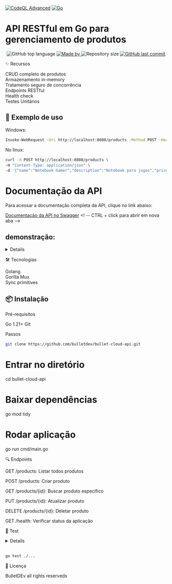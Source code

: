 <p align="center">
  
[![CodeQL Advanced](https://github.com/Bulletdev/bullet-cloud-api/actions/workflows/codeql.yml/badge.svg)](https://github.com/Bulletdev/bullet-cloud-api/actions/workflows/codeql.yml)
[![Go](https://github.com/Bulletdev/bullet-cloud-api/actions/workflows/go.yml/badge.svg)](https://github.com/Bulletdev/bullet-cloud-api/actions/workflows/go.yml)
  
</p>  
 
# API RESTful em Go para gerenciamento de produtos    

<p align="center">
  <img alt="GitHub top language" src="https://img.shields.io/github/languages/top/Bulletdev/bullet-cloud-api?color=04D361&labelColor=000000">
  
  <a href="https://www.linkedin.com/in/Michael-Bullet/">
    <img alt="Made by" src="https://img.shields.io/static/v1?label=made%20by&message=Michael%20Bullet&color=04D361&labelColor=000000">
  </a>  
  
  <img alt="Repository size" src="https://img.shields.io/github/repo-size/bulletdev/bullet-cloud-api?color=04D361&labelColor=000000">
  
  <a href="https://github.com/Bulletdev/linktree/commits/master">
    <img alt="GitHub last commit" src="https://img.shields.io/github/last-commit/bulletdev/bullet-cloud-api?color=04D361&labelColor=000000">
  </a>
</p>

✨ Recursos
<div>
CRUD completo de produtos 
</div>  
  
<div> 
Armazenamento in-memory 
</div> 

<div>
Tratamento seguro de concorrência
</div> 

<div>
Endpoints RESTful
</div> 

<div>
Health check
</div> 

<div> 
Testes Unitários 

</div> 


## 🚀 Exemplo de uso

 Windows: 
 
```bash
Invoke-WebRequest -Uri http://localhost:8080/products -Method POST -Headers @{"Content-Type"="application/json"} -Body '{"name":"Notebook Gamer","description":"Notebook para jogos","price":5999.99,"category":"Eletronicos"}'
```
No linux: 

```bash
curl -X POST http://localhost:8080/products \
-H "Content-Type: application/json" \
-d '{"name":"Notebook Gamer","description":"Notebook para jogos","price":5999.99,"category":"Eletronicos"}'
```
# Documentação da API

Para acessar a documentação completa da API, clique no link abaixo:

[Documentação da API no Swagger](https://app.swaggerhub.com/apis-docs/bulletcloud/Estoque/1.1) <! -- CTRL + click para abrir em nova aba -->



## demonstração: 

<details>
<img src="/public/teste2.jpeg">
</details>


🛠 Tecnologias

<div>
Golang
</div> 

<div>  
Gorilla Mux
</div> 

<div>
Sync primitives
</div> 



## 📦 Instalação

Pré-requisitos

Go 1.21+
Git

Passos
```bash
git clone https://github.com/bulletdev/bullet-cloud-api.git
```
# Entrar no diretório
cd bullet-cloud-api

# Baixar dependências
go mod tidy

# Rodar aplicação
go run cmd/main.go





🔍 Endpoints

<div>
  
GET /products: Listar todos produtos

POST /products: Criar produto

GET /products/{id}: Buscar produto específico

PUT /products/{id}: Atualizar produto

DELETE /products/{id}: Deletar produto

GET /health: Verificar status da aplicação

</div> 

🧪 Test

<details>
<img src="/public/demo2.png">
</details>

```bash

go test ./...
```

📄 Licença

BulletDEv all rights reserveds



